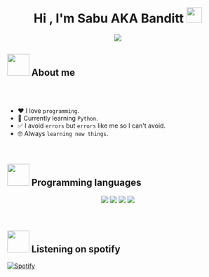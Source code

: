 <h1 align="center">Hi , I'm Sabu AKA Banditt <img src="https://cdn.discordapp.com/emojis/946553450215387157.gif" width="35"></h1>
<p align="center">
  <a href="https://github.com/DenverCoder1/readme-typing-svg"><img src="https://readme-typing-svg.herokuapp.com?font=Time+New+Roman&color=%23C8BE25&size=25&center=true&vCenter=true&width=500&height=100&lines=Epik+discord+user+😎;A+fourteen+year+old+dumb+kid;I+am+a+weeb+and+I+like+memes+👀;Always+learning+new+things"></a>
</p>

## <img src = "https://cdn.discordapp.com/emojis/884320607645339688.gif" width = 50px>  About me

<br><br>

- :heart: I love `programming`.
- :snake: Currently learning `Python`.
- ✅ I avoid `errors` but `errors` like me so I can't avoid.
- :nerd_face: Always `learning new things`.

<br>

## <img src = "https://cdn.discordapp.com/emojis/945755302576406568.gif" width = 50px>  Programming languages 

<p>
<div align="center">
  <img src="https://img.shields.io/badge/-HTML-c58545?style=for-the-badge&logo=html5&logoColor=c58545&labelColor=282828">
  <img src="https://img.shields.io/badge/-CSS-d1a01f?style=for-the-badge&logo=css3&logoColor=d1a01f&labelColor=282828">
  <img src="https://img.shields.io/badge/-Javascript-d1a01f?style=for-the-badge&logo=javascript&logoColor=98b982&labelColor=282828">
  <img src="https://img.shields.io/badge/-Python-98b982?style=for-the-badge&logo=python&logoColor=98b982&labelColor=282828"> 
</div>
</p>

<br>

## <img src = "https://cdn.discordapp.com/emojis/876813769890742303.gif" width = 50px> Listening on spotify

[![Spotify](https://spotify-music-stuff.vercel.app/api/spotify)](https://open.spotify.com/user/317bux4yhnudzmdg5vupfwfag524)
